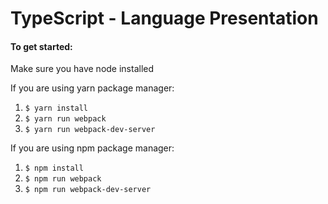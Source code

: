 # TypeScript - Language Presentation

#### To get started:
Make sure you have node installed

If you are using yarn package manager:
1. `$ yarn install`
2. `$ yarn run webpack`
3. `$ yarn run webpack-dev-server`

If you are using npm package manager:
1. `$ npm install`
2. `$ npm run webpack`
3. `$ npm run webpack-dev-server`